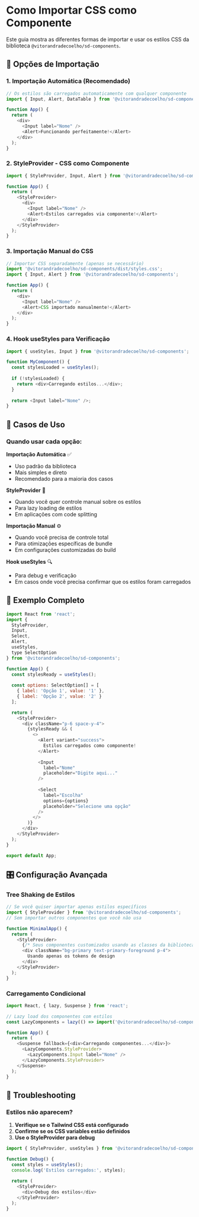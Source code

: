 # Como Importar CSS como Componente

Este guia mostra as diferentes formas de importar e usar os estilos CSS da biblioteca `@vitorandradecoelho/sd-components`.

## 🎨 Opções de Importação

### 1. **Importação Automática (Recomendado)**

```javascript
// Os estilos são carregados automaticamente com qualquer componente
import { Input, Alert, DataTable } from '@vitorandradecoelho/sd-components';

function App() {
  return (
    <div>
      <Input label="Nome" />
      <Alert>Funcionando perfeitamente!</Alert>
    </div>
  );
}
```

### 2. **StyleProvider - CSS como Componente**

```javascript
import { StyleProvider, Input, Alert } from '@vitorandradecoelho/sd-components';

function App() {
  return (
    <StyleProvider>
      <div>
        <Input label="Nome" />
        <Alert>Estilos carregados via componente!</Alert>
      </div>
    </StyleProvider>
  );
}
```

### 3. **Importação Manual do CSS**

```javascript
// Importar CSS separadamente (apenas se necessário)
import '@vitorandradecoelho/sd-components/dist/styles.css';
import { Input, Alert } from '@vitorandradecoelho/sd-components';

function App() {
  return (
    <div>
      <Input label="Nome" />
      <Alert>CSS importado manualmente!</Alert>
    </div>
  );
}
```

### 4. **Hook useStyles para Verificação**

```javascript
import { useStyles, Input } from '@vitorandradecoelho/sd-components';

function MyComponent() {
  const stylesLoaded = useStyles();
  
  if (!stylesLoaded) {
    return <div>Carregando estilos...</div>;
  }
  
  return <Input label="Nome" />;
}
```

## 🚀 Casos de Uso

### **Quando usar cada opção:**

**Importação Automática** ✅
- Uso padrão da biblioteca
- Mais simples e direto
- Recomendado para a maioria dos casos

**StyleProvider** 🎯
- Quando você quer controle manual sobre os estilos
- Para lazy loading de estilos
- Em aplicações com code splitting

**Importação Manual** ⚙️
- Quando você precisa de controle total
- Para otimizações específicas de bundle
- Em configurações customizadas do build

**Hook useStyles** 🔍
- Para debug e verificação
- Em casos onde você precisa confirmar que os estilos foram carregados

## 📝 Exemplo Completo

```javascript
import React from 'react';
import { 
  StyleProvider, 
  Input, 
  Select, 
  Alert, 
  useStyles,
  type SelectOption 
} from '@vitorandradecoelho/sd-components';

function App() {
  const stylesReady = useStyles();
  
  const options: SelectOption[] = [
    { label: 'Opção 1', value: '1' },
    { label: 'Opção 2', value: '2' }
  ];

  return (
    <StyleProvider>
      <div className="p-6 space-y-4">
        {stylesReady && (
          <>
            <Alert variant="success">
              Estilos carregados como componente!
            </Alert>
            
            <Input 
              label="Nome" 
              placeholder="Digite aqui..."
            />
            
            <Select
              label="Escolha"
              options={options}
              placeholder="Selecione uma opção"
            />
          </>
        )}
      </div>
    </StyleProvider>
  );
}

export default App;
```

## 🎛️ Configuração Avançada

### Tree Shaking de Estilos

```javascript
// Se você quiser importar apenas estilos específicos
import { StyleProvider } from '@vitorandradecoelho/sd-components';
// Sem importar outros componentes que você não usa

function MinimalApp() {
  return (
    <StyleProvider>
      {/* Seus componentes customizados usando as classes da biblioteca */}
      <div className="bg-primary text-primary-foreground p-4">
        Usando apenas os tokens de design
      </div>
    </StyleProvider>
  );
}
```

### Carregamento Condicional

```javascript
import React, { lazy, Suspense } from 'react';

// Lazy load dos componentes com estilos
const LazyComponents = lazy(() => import('@vitorandradecoelho/sd-components'));

function App() {
  return (
    <Suspense fallback={<div>Carregando componentes...</div>}>
      <LazyComponents.StyleProvider>
        <LazyComponents.Input label="Nome" />
      </LazyComponents.StyleProvider>
    </Suspense>
  );
}
```

## 🔧 Troubleshooting

### Estilos não aparecem?

1. **Verifique se o Tailwind CSS está configurado**
2. **Confirme se os CSS variables estão definidos**
3. **Use o StyleProvider para debug**

```javascript
import { StyleProvider, useStyles } from '@vitorandradecoelho/sd-components';

function Debug() {
  const styles = useStyles();
  console.log('Estilos carregados:', styles);
  
  return (
    <StyleProvider>
      <div>Debug dos estilos</div>
    </StyleProvider>
  );
}
```